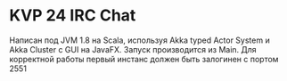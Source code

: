 # KVP 24 IRC Chat
Написан под JVM 1.8 на Scala, используя  Akka typed Actor System и Akka Cluster c GUI на JavaFX. Запуск производится из Main. Для корректной работы первый инстанс должен быть залогинен с портом 2551
